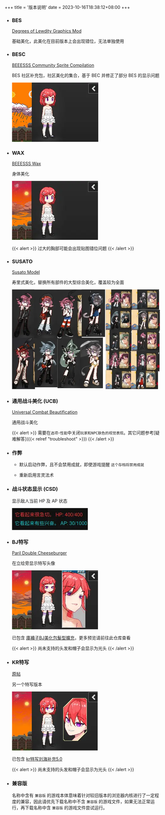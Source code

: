 +++
title = '版本说明'
date = 2023-10-16T18:38:12+08:00
+++

- ### BES

  [Degrees of Lewdity Graphics Mod][beeesss]

  基础美化，此美化在目前版本上会出现错位，无法单独使用

- ### BESC

  [BEEESSS Community Sprite Compilation][beeesss-ext]

  BES 社区补充包，社区美化的集合，基于 BEC 并修正了部分 BES 的显示问题

  ![预览](readme-besc.webp)

- ### WAX

  [BEEESSS Wax][beeesss-wax]

  身体美化

  ![预览](readme-wax.webp)

  {{< alert >}}
  过大的胸部可能会出现贴图错位问题
  {{< /alert >}}

- ### SUSATO

  [Susato Model][susato-discord]

  寿里式美化，替换所有部件的大型综合美化，覆盖较为全面

  ![预览](readme-susato.webp)

- ### 通用战斗美化 (UCB)

  [Universal Combat Beautification][ucb-github]

  通用战斗美化

  {{< alert >}}
  需要在`选项`-`性能`中关闭`玩家和NPC肤色的视觉表现`。其它问题参考[疑难解答]({{< relref "troubleshoot" >}})
  {{< /alert >}}

- ### 作弊

  - 默认启动作弊，且不会禁用成就，即使游戏提醒 `这个存档将禁用成就`

  - 重新启用言灵法术

- ### 战斗状态显示 (CSD)

  显示敌人当前 HP 及 AP 状态

  ![预览](readme-hp.webp)

- ### BJ特写

  [Paril Double Cheeseburger][sideview-dc]

  在立绘旁显示特写头像

  ![预览](readme-bj.webp)

  已包含 [庫褲子BJ美化包髮型擴充][sideview-bj-extend]，更多预览请前往此仓库查看

  {{< alert >}}
  尚未支持的头发和帽子会显示为光头
  {{< /alert >}}

- ### KR特写

  [原帖][sideview-kr]

  另一个特写版本

  ![预览](readme-kr.webp)

  已包含 [kr特写刘海补充5.0][sideview-kr-extend]

  {{< alert >}}
  尚未支持的头发和帽子会显示为光头
  {{< /alert >}}

- ### 兼容版

  名称中含有 `兼容版` 的游戏本体意味着针对较旧版本的浏览器内核进行了一定程度的兼容，因此请优先下载名称中不含 `兼容版` 的游戏文件，如果无法正常运行，再下载名称中含 `兼容版` 的游戏文件尝试运行。

[beeesss]: https://gitgud.io/BEEESSS/degrees-of-lewdity-graphics-mod
[beeesss-ext]: https://gitgud.io/Kaervek/kaervek-beeesss-community-sprite-compilation
[beeesss-wax]: https://gitgud.io/GTXMEGADUDE/beeesss-wax
[sideview-dc]: https://gitgud.io/GTXMEGADUDE/double-cheeseburger
[sideview-bj-extend]: https://github.com/zubonko/DOL_BJ_hair_extend
[sideview-kr]: https://arca.live/b/textgame/83875947
[sideview-kr-extend]: https://tieba.baidu.com/p/9055647926
[susato-discord]: https://discord.com/channels/675158131688603721/1216104862870147303
[ucb-github]: https://github.com/site098/mysterious